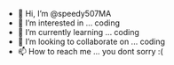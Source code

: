 - 👋 Hi, I’m @speedy507MA
- 👀 I’m interested in ... coding
- 🌱 I’m currently learning ... coding
- 💞️ I’m looking to collaborate on ... coding
- 📫 How to reach me ... you dont sorry :(

<!---
speedy507MA/speedy507MA is a ✨ special ✨ repository because its `README.md` (this file) appears on your GitHub profile.
You can click the Preview link to take a look at your changes.
--->
